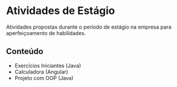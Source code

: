 # Atividades de Estágio
Atividades propostas durante o período de estágio na empresa para aperfeiçoamento de habilidades.

## Conteúdo
- Exercícios Iniciantes (Java)
- Calculadora (Angular)
- Projeto com OOP (Java)
